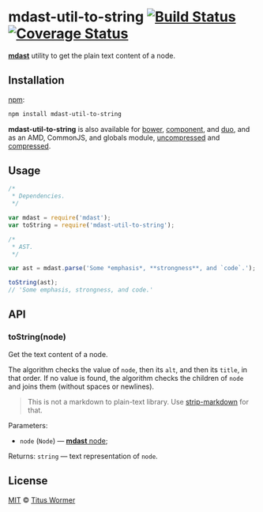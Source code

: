 # mdast-util-to-string [![Build Status](https://img.shields.io/travis/wooorm/mdast-mdast-util-to-string.svg)](https://travis-ci.org/wooorm/mdast-mdast-util-to-string) [![Coverage Status](https://img.shields.io/codecov/c/github/wooorm/mdast-mdast-util-to-string.svg)](https://codecov.io/github/wooorm/mdast-mdast-util-to-string)

[**mdast**](https://github.com/wooorm/mdast) utility to get the plain text
content of a node.

## Installation

[npm](https://docs.npmjs.com/cli/install):

```bash
npm install mdast-util-to-string
```

**mdast-util-to-string** is also available for [bower](http://bower.io/#install-packages),
[component](https://github.com/componentjs/component), and
[duo](http://duojs.org/#getting-started), and as an AMD, CommonJS, and globals
module, [uncompressed](mdast-util-to-string.js) and
[compressed](mdast-util-to-string.min.js).

## Usage

```js
/*
 * Dependencies.
 */

var mdast = require('mdast');
var toString = require('mdast-util-to-string');

/*
 * AST.
 */

var ast = mdast.parse('Some *emphasis*, **strongness**, and `code`.');

toString(ast);
// 'Some emphasis, strongness, and code.'
```

## API

### toString(node)

Get the text content of a node.

The algorithm checks the value of `node`, then its `alt`, and then
its `title`, in that order. If no value is found, the algorithm checks
the children of `node` and joins them (without spaces or newlines).

> This is not a markdown to plain-text library.
> Use [strip-markdown](https://github.com/wooorm/strip-markdown) for that.

Parameters:

*   `node` (`Node`) — [**mdast** node](https://github.com/wooorm/mdast/blob/master/doc/nodes.md);

Returns: `string` — text representation of `node`.

## License

[MIT](LICENSE) © [Titus Wormer](http://wooorm.com)
